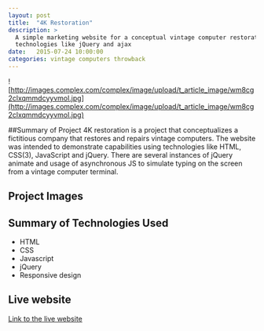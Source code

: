 ```yaml
---
layout: post
title:  "4K Restoration"
description: > 
  A simple marketing website for a conceptual vintage computer restoration and repair shop.  Demonstration or basic front end 
  technologies like jQuery and ajax
date:   2015-07-24 10:00:00
categories: vintage computers throwback 
---
```


![http://images.complex.com/complex/image/upload/t_article_image/wm8cg2clxqmmdcyyvmol.jpg](http://images.complex.com/complex/image/upload/t_article_image/wm8cg2clxqmmdcyyvmol.jpg)

##Summary of Project
4K restoration is a project that conceptualizes a fictitious company that restores and repairs vintage computers.  The website was intended to demonstrate capabilities using technologies like HTML, CSS(3), JavaScript and jQuery.  There are several instances of jQuery animate and usage of asynchronous JS to simulate typing on the screen from a vintage computer terminal.

## Project Images

<Will add the images>

## Summary of Technologies Used

- HTML
- CSS
- Javascript
- jQuery
- Responsive design

## Live website

[Link to the live website](http://swimclan.github.io/project1)
